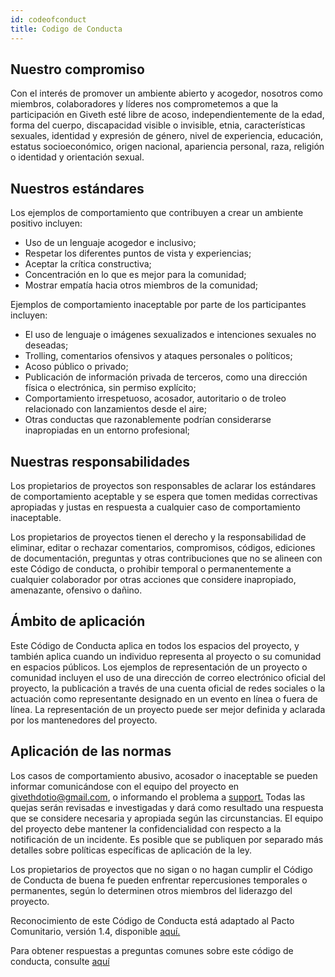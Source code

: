 ```yaml
---
id: codeofconduct
title: Codigo de Conducta
---
```

## Nuestro compromiso

Con el interés de promover un ambiente abierto y acogedor, nosotros como miembros, colaboradores y líderes nos comprometemos a que la participación en Giveth esté libre de acoso, independientemente de la edad, forma del cuerpo, discapacidad visible o invisible, etnia, características sexuales, identidad y expresión de género, nivel de experiencia, educación, estatus socioeconómico, origen nacional, apariencia personal, raza, religión o identidad y orientación sexual.

## Nuestros estándares

Los ejemplos de comportamiento que contribuyen a crear un ambiente positivo incluyen:

- Uso de un lenguaje acogedor e inclusivo;
- Respetar los diferentes puntos de vista y experiencias;
- Aceptar la crítica constructiva;
- Concentración en lo que es mejor para la comunidad;
- Mostrar empatía hacia otros miembros de la comunidad;

Ejemplos de comportamiento inaceptable por parte de los participantes incluyen:

- El uso de lenguaje o imágenes sexualizados e intenciones sexuales no deseadas;
- Trolling, comentarios ofensivos y ataques personales o políticos;
- Acoso público o privado;
- Publicación de información privada de terceros, como una dirección física o electrónica, sin permiso explícito;
- Comportamiento irrespetuoso, acosador, autoritario o de troleo relacionado con lanzamientos desde el aire;
- Otras conductas que razonablemente podrían considerarse inapropiadas en un entorno profesional;

## Nuestras responsabilidades

Los propietarios de proyectos son responsables de aclarar los estándares de comportamiento aceptable y se espera que tomen medidas correctivas apropiadas y justas en respuesta a cualquier caso de comportamiento inaceptable.

Los propietarios de proyectos tienen el derecho y la responsabilidad de eliminar, editar o rechazar comentarios, compromisos, códigos, ediciones de documentación, preguntas y otras contribuciones que no se alineen con este Código de conducta, o prohibir temporal o permanentemente a cualquier colaborador por otras acciones que considere inapropiado, amenazante, ofensivo o dañino.

## Ámbito de aplicación

Este Código de Conducta aplica en todos los espacios del proyecto, y también aplica cuando un individuo representa al proyecto o su comunidad en espacios públicos. Los ejemplos de representación de un proyecto o comunidad incluyen el uso de una dirección de correo electrónico oficial del proyecto, la publicación a través de una cuenta oficial de redes sociales o la actuación como representante designado en un evento en línea o fuera de línea. La representación de un proyecto puede ser mejor definida y aclarada por los mantenedores del proyecto.

## Aplicación de las normas

Los casos de comportamiento abusivo, acosador o inaceptable se pueden informar comunicándose con el equipo del proyecto en givethdotio@gmail.com, o informando el problema a [support.](https://giveth.io/support) Todas las quejas serán revisadas e investigadas y dará como resultado una respuesta que se considere necesaria y apropiada según las circunstancias. El equipo del proyecto debe mantener la confidencialidad con respecto a la notificación de un incidente. Es posible que se publiquen por separado más detalles sobre políticas específicas de aplicación de la ley.

Los propietarios de proyectos que no sigan o no hagan cumplir el Código de Conducta de buena fe pueden enfrentar repercusiones temporales o permanentes, según lo determinen otros miembros del liderazgo del proyecto.

Reconocimiento de este Código de Conducta está adaptado al Pacto Comunitario, versión 1.4, disponible [aquí.](https://www.contributor-covenant.org/version/1/4/code-of-conduct.html)

Para obtener respuestas a preguntas comunes sobre este código de conducta, consulte [aquí](https://www.contributor-covenant.org/faq)